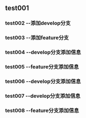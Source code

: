 ##  test001

###  test002 --添加develop分支

###  test003 --添加feature分支

###  test004 --develop分支添加信息

###  test005 --feature分支添加信息

###  test006 --develop分支添加信息

###  test007 --develop分支添加信息

###  test008 --feature分支添加信息
